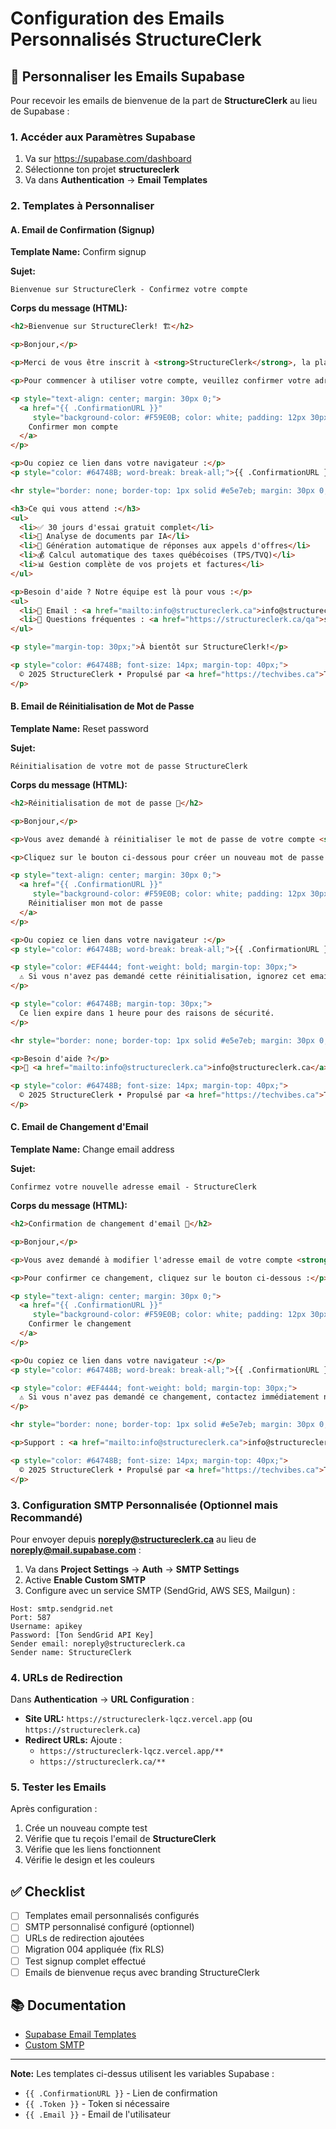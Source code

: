 # Configuration des Emails Personnalisés StructureClerk

## 📧 Personnaliser les Emails Supabase

Pour recevoir les emails de bienvenue de la part de **StructureClerk** au lieu de Supabase :

### 1. Accéder aux Paramètres Supabase

1. Va sur https://supabase.com/dashboard
2. Sélectionne ton projet **structureclerk**
3. Va dans **Authentication** → **Email Templates**

### 2. Templates à Personnaliser

#### A. Email de Confirmation (Signup)

**Template Name:** Confirm signup

**Sujet:**
```
Bienvenue sur StructureClerk - Confirmez votre compte
```

**Corps du message (HTML):**
```html
<h2>Bienvenue sur StructureClerk! 🏗️</h2>

<p>Bonjour,</p>

<p>Merci de vous être inscrit à <strong>StructureClerk</strong>, la plateforme intelligente pour entrepreneurs en construction au Québec.</p>

<p>Pour commencer à utiliser votre compte, veuillez confirmer votre adresse email en cliquant sur le bouton ci-dessous :</p>

<p style="text-align: center; margin: 30px 0;">
  <a href="{{ .ConfirmationURL }}"
     style="background-color: #F59E0B; color: white; padding: 12px 30px; text-decoration: none; border-radius: 8px; font-weight: bold; display: inline-block;">
    Confirmer mon compte
  </a>
</p>

<p>Ou copiez ce lien dans votre navigateur :</p>
<p style="color: #64748B; word-break: break-all;">{{ .ConfirmationURL }}</p>

<hr style="border: none; border-top: 1px solid #e5e7eb; margin: 30px 0;">

<h3>Ce qui vous attend :</h3>
<ul>
  <li>✅ 30 jours d'essai gratuit complet</li>
  <li>🤖 Analyse de documents par IA</li>
  <li>📄 Génération automatique de réponses aux appels d'offres</li>
  <li>💰 Calcul automatique des taxes québécoises (TPS/TVQ)</li>
  <li>📊 Gestion complète de vos projets et factures</li>
</ul>

<p>Besoin d'aide ? Notre équipe est là pour vous :</p>
<ul>
  <li>📧 Email : <a href="mailto:info@structureclerk.ca">info@structureclerk.ca</a></li>
  <li>📖 Questions fréquentes : <a href="https://structureclerk.ca/qa">structureclerk.ca/qa</a></li>
</ul>

<p style="margin-top: 30px;">À bientôt sur StructureClerk!</p>

<p style="color: #64748B; font-size: 14px; margin-top: 40px;">
  © 2025 StructureClerk • Propulsé par <a href="https://techvibes.ca">Techvibes</a>
</p>
```

#### B. Email de Réinitialisation de Mot de Passe

**Template Name:** Reset password

**Sujet:**
```
Réinitialisation de votre mot de passe StructureClerk
```

**Corps du message (HTML):**
```html
<h2>Réinitialisation de mot de passe 🔐</h2>

<p>Bonjour,</p>

<p>Vous avez demandé à réinitialiser le mot de passe de votre compte <strong>StructureClerk</strong>.</p>

<p>Cliquez sur le bouton ci-dessous pour créer un nouveau mot de passe :</p>

<p style="text-align: center; margin: 30px 0;">
  <a href="{{ .ConfirmationURL }}"
     style="background-color: #F59E0B; color: white; padding: 12px 30px; text-decoration: none; border-radius: 8px; font-weight: bold; display: inline-block;">
    Réinitialiser mon mot de passe
  </a>
</p>

<p>Ou copiez ce lien dans votre navigateur :</p>
<p style="color: #64748B; word-break: break-all;">{{ .ConfirmationURL }}</p>

<p style="color: #EF4444; font-weight: bold; margin-top: 30px;">
  ⚠️ Si vous n'avez pas demandé cette réinitialisation, ignorez cet email et votre mot de passe ne sera pas modifié.
</p>

<p style="color: #64748B; margin-top: 30px;">
  Ce lien expire dans 1 heure pour des raisons de sécurité.
</p>

<hr style="border: none; border-top: 1px solid #e5e7eb; margin: 30px 0;">

<p>Besoin d'aide ?</p>
<p>📧 <a href="mailto:info@structureclerk.ca">info@structureclerk.ca</a></p>

<p style="color: #64748B; font-size: 14px; margin-top: 40px;">
  © 2025 StructureClerk • Propulsé par <a href="https://techvibes.ca">Techvibes</a>
</p>
```

#### C. Email de Changement d'Email

**Template Name:** Change email address

**Sujet:**
```
Confirmez votre nouvelle adresse email - StructureClerk
```

**Corps du message (HTML):**
```html
<h2>Confirmation de changement d'email 📧</h2>

<p>Bonjour,</p>

<p>Vous avez demandé à modifier l'adresse email de votre compte <strong>StructureClerk</strong>.</p>

<p>Pour confirmer ce changement, cliquez sur le bouton ci-dessous :</p>

<p style="text-align: center; margin: 30px 0;">
  <a href="{{ .ConfirmationURL }}"
     style="background-color: #F59E0B; color: white; padding: 12px 30px; text-decoration: none; border-radius: 8px; font-weight: bold; display: inline-block;">
    Confirmer le changement
  </a>
</p>

<p>Ou copiez ce lien dans votre navigateur :</p>
<p style="color: #64748B; word-break: break-all;">{{ .ConfirmationURL }}</p>

<p style="color: #EF4444; font-weight: bold; margin-top: 30px;">
  ⚠️ Si vous n'avez pas demandé ce changement, contactez immédiatement notre support.
</p>

<hr style="border: none; border-top: 1px solid #e5e7eb; margin: 30px 0;">

<p>Support : <a href="mailto:info@structureclerk.ca">info@structureclerk.ca</a></p>

<p style="color: #64748B; font-size: 14px; margin-top: 40px;">
  © 2025 StructureClerk • Propulsé par <a href="https://techvibes.ca">Techvibes</a>
</p>
```

### 3. Configuration SMTP Personnalisée (Optionnel mais Recommandé)

Pour envoyer depuis **noreply@structureclerk.ca** au lieu de **noreply@mail.supabase.com** :

1. Va dans **Project Settings** → **Auth** → **SMTP Settings**
2. Active **Enable Custom SMTP**
3. Configure avec un service SMTP (SendGrid, AWS SES, Mailgun) :

```
Host: smtp.sendgrid.net
Port: 587
Username: apikey
Password: [Ton SendGrid API Key]
Sender email: noreply@structureclerk.ca
Sender name: StructureClerk
```

### 4. URLs de Redirection

Dans **Authentication** → **URL Configuration** :

- **Site URL:** `https://structureclerk-lqcz.vercel.app` (ou `https://structureclerk.ca`)
- **Redirect URLs:** Ajoute :
  - `https://structureclerk-lqcz.vercel.app/**`
  - `https://structureclerk.ca/**`

### 5. Tester les Emails

Après configuration :

1. Crée un nouveau compte test
2. Vérifie que tu reçois l'email de **StructureClerk**
3. Vérifie que les liens fonctionnent
4. Vérifie le design et les couleurs

## ✅ Checklist

- [ ] Templates email personnalisés configurés
- [ ] SMTP personnalisé configuré (optionnel)
- [ ] URLs de redirection ajoutées
- [ ] Migration 004 appliquée (fix RLS)
- [ ] Test signup complet effectué
- [ ] Emails de bienvenue reçus avec branding StructureClerk

## 📚 Documentation

- [Supabase Email Templates](https://supabase.com/docs/guides/auth/auth-email-templates)
- [Custom SMTP](https://supabase.com/docs/guides/auth/auth-smtp)

---

**Note:** Les templates ci-dessus utilisent les variables Supabase :
- `{{ .ConfirmationURL }}` - Lien de confirmation
- `{{ .Token }}` - Token si nécessaire
- `{{ .Email }}` - Email de l'utilisateur
